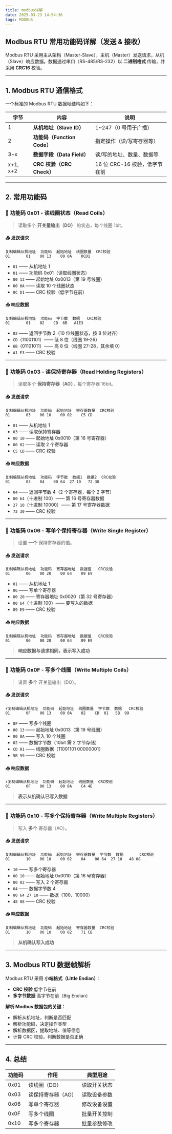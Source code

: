 ```yaml
---
title: modbus详解
date: 2025-03-23 14:54:36
tags: MODBUS
---
```


## **Modbus RTU 常用功能码详解（发送 & 接收）**

Modbus RTU 采用主从架构（Master-Slave），主机（Master）发送请求，从机（Slave）响应数据。数据通过串口（RS-485/RS-232）以 **二进制格式** 传输，并采用 **CRC16** 校验。

------

## **1. Modbus RTU 通信格式**

一个标准的 Modbus RTU 数据帧结构如下：

| 字节     | 内容                        | 说明                          |
| -------- | --------------------------- | ----------------------------- |
| 1        | **从机地址（Slave ID）**    | 1~247（0 号用于广播）         |
| 2        | **功能码（Function Code）** | 指定操作（读/写寄存器等）     |
| 3~x      | **数据字段（Data Field）**  | 读/写的地址、数量、数据等     |
| x+1, x+2 | **CRC 校验（CRC Check）**   | 16 位 CRC-16 校验，低字节在前 |

------

## **2. 常用功能码**

### **📌 功能码 0x01 - 读线圈状态（Read Coils）**

> 读取多个 **开关量输出（DO）** 的状态，每个线圈 1bit。

#### **📤 发送请求**

```
复制编辑从机地址  功能码  起始地址  线圈数量  CRC校验
01       01    00 13    00 0A    0CD1
```

- `01` —— 从机地址 1
- `01` —— 功能码 0x01（读取线圈状态）
- `00 13` —— 起始地址 0x0013（第 19 号线圈）
- `00 0A` —— 读取 10 个线圈状态
- `0C D1` —— CRC 校验（低字节在前）

#### **📥 响应数据**

```
复制编辑从机地址  功能码  字节数  数据   CRC校验
01       01    02    CD  6B   A1E3
```

- `02` —— 返回字节数 2（10 位线圈状态，按 8 位对齐）
- `CD`（11001101）—— 低 8 位（线圈 19-26）
- `6B`（01101011）—— 高 8 位（线圈 27-28，其余填 0）
- `A1 E3` —— CRC 校验

------

### **📌 功能码 0x03 - 读保持寄存器（Read Holding Registers）**

> 读取多个 **保持寄存器（AO）**，每个寄存器 16bit。

#### **📤 发送请求**

```
复制编辑从机地址  功能码  起始地址  寄存器数量  CRC校验
01       03    00 10    00 02    C5 CD
```

- `01` —— 从机地址 1
- `03` —— 读取保持寄存器
- `00 10` —— 起始地址 0x0010（第 16 号寄存器）
- `00 02` —— 读取 2 个寄存器
- `C5 CD` —— CRC 校验

#### **📥 响应数据**

```
复制编辑从机地址  功能码  字节数  数据1  数据2  CRC校验
01       03    04    00 64  27 10   72 30
```

- `04` —— 返回字节数 4（2 个寄存器，每个 2 字节）
- `00 64`（十进制 100）—— 第 16 号寄存器数据
- `27 10`（十进制 10000）—— 第 17 号寄存器数据
- `72 30` —— CRC 校验

------

### **📌 功能码 0x06 - 写单个保持寄存器（Write Single Register）**

> 设置 **一个** 保持寄存器的值。

#### **📤 发送请求**

```
复制编辑从机地址  功能码  寄存器地址  数据值   CRC校验
01       06    00 20    00 64    09 E9
```

- `01` —— 从机地址 1
- `06` —— 写单个寄存器
- `00 20` —— 寄存器地址 0x0020（第 32 号寄存器）
- `00 64`（十进制 100）—— 要写入的数据
- `09 E9` —— CRC 校验

#### **📥 响应数据**

```
复制编辑从机地址  功能码  寄存器地址  数据值   CRC校验
01       06    00 20    00 64    09 E9
```

> **响应数据与请求相同，表示写入成功**

------

### **📌 功能码 0x0F - 写多个线圈（Write Multiple Coils）**

> 设置 **多个** 开关量输出（DO）。

#### **📤 发送请求**

```
r复制编辑从机地址  功能码  起始地址  线圈数量  字节数  数据   CRC校验
01       0F    00 13    00 0A    02    CD  01   5B  99
```

- `0F` —— 写多个线圈
- `00 13` —— 起始地址 0x0013（第 19 号线圈）
- `00 0A` —— 写入 10 个线圈
- `02` —— 数据字节数（10bit 需 2 字节存储）
- `CD 01` —— 线圈数据（11001101 00000001）
- `5B 99` —— CRC 校验

#### **📥 响应数据**

```
r复制编辑从机地址  功能码  起始地址  线圈数量  CRC校验
01       0F    00 13    00 0A    C4 4E
```

> **表示从机确认已写入数据**

------

### **📌 功能码 0x10 - 写多个保持寄存器（Write Multiple Registers）**

> 写入 **多个** 寄存器（AO）。

#### **📤 发送请求**

```
复制编辑从机地址  功能码  起始地址  寄存器数量  字节数  数据       CRC校验
01       10    00 10    00 02    04    00 64  27 10   48 08
```

- `10` —— 写多个寄存器
- `00 10` —— 起始地址 0x0010（第 16 号寄存器）
- `00 02` —— 写入 2 个寄存器
- `04` —— 数据字节数 4
- `00 64 27 10` —— 数据（100、10000）
- `48 08` —— CRC 校验

#### **📥 响应数据**

```
复制编辑从机地址  功能码  起始地址  寄存器数量  CRC校验
01       10    00 10    00 02    71 CB
```

> **从机确认写入成功**

------

## **3. Modbus RTU 数据帧解析**

Modbus RTU 采用 **小端格式（Little Endian）**：

- **CRC 校验** 低字节在前
- **多字节数据** 高字节在前（Big Endian）

**解析 Modbus 数据包的关键：**

- 解析从机地址，判断是否匹配
- 解析功能码，决定操作类型
- 解析数据区，提取地址、值等信息
- 计算 CRC 校验，判断数据是否正确

------

## **4. 总结**

| 功能码 | 作用               | 典型用途     |
| ------ | ------------------ | ------------ |
| 0x01   | 读线圈（DO）       | 读取开关状态 |
| 0x03   | 读保持寄存器（AO） | 读取设备参数 |
| 0x06   | 写单个寄存器       | 修改设备设置 |
| 0x0F   | 写多个线圈         | 批量开关控制 |
| 0x10   | 写多个寄存器       | 批量参数修改 |